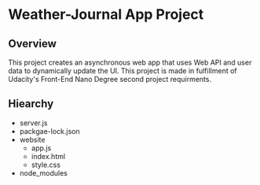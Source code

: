 # Weather-Journal App Project

## Overview
This project creates an asynchronous web app that uses Web API and user data to dynamically update the UI. This project is made in fulfillment of  Udacity's Front-End Nano Degree second project requirments.

## Hiearchy
* server.js
* packgae-lock.json
* website
  * app.js
  * index.html
  * style.css
* node_modules




